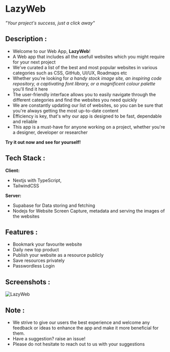 
# LazyWeb

*"Your project's success, just a click away"*


## Description :
+ Welcome to our Web App, **LazyWeb**!
+ A Web app that includes all the usefull websites which you might require for your next project
+ We've curated a list of the best and most popular websites in various categories such as CSS, GitHub, UI/UX, Roadmaps etc
+ Whether you're looking for *a handy stock image site, an inspiring code repository, a captivating font library, or a magnificent colour palette* you'll find it here
+ The user-friendly interface allows you to easily navigate through the different categories and find the websites you need quickly
+ We are constantly updating our list of websites, so you can be sure that you're always getting the most up-to-date content
+ Efficiency is key, that's why our app is designed to be fast, dependable and reliable
+ This app is a must-have for anyone working on a project, whether you're a designer, developer or researcher


**Try it out now and see for yourself!**

## Tech Stack :

**Client:** 
- Nextjs with TypeScript,
- TailwindCSS

**Server:** 
- Supabase for Data storing and fetching 
- Nodejs for Website Screen Capture, metadata and serving the images of the websites


## Features :

- Bookmark your favourite website
- Daily new top product
- Publish your website as a resource publicly
- Save resources privately
- Passwordless Login

## Screenshots :
![LazyWeb](https://user-images.githubusercontent.com/90952604/209479725-b5cd3d7f-1b60-41f3-a929-c51861aa2dec.png)

## Note : 
+ We strive to give our users the best experience and welcome any feedback or ideas to enhance the app and make it more beneficial for them.
+ Have a suggestion? raise an issue!
+ Please do not hesitate to reach out to us with your suggestions



